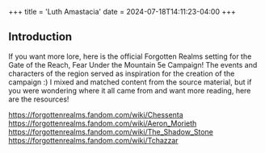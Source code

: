 +++
title = 'Luth Amastacia'
date = 2024-07-18T14:11:23-04:00
+++

## Introduction

If you want more lore, here is the official Forgotten Realms setting for the Gate of the Reach, Fear Under the Mountain 5e Campaign! The events and characters of the region served as inspiration for the creation of the campaign :) I mixed and matched content
from the source material, but if you were wondering where it all came from and want more reading, here are the resources!

https://forgottenrealms.fandom.com/wiki/Chessenta
https://forgottenrealms.fandom.com/wiki/Aeron_Morieth
https://forgottenrealms.fandom.com/wiki/The_Shadow_Stone
https://forgottenrealms.fandom.com/wiki/Tchazzar 